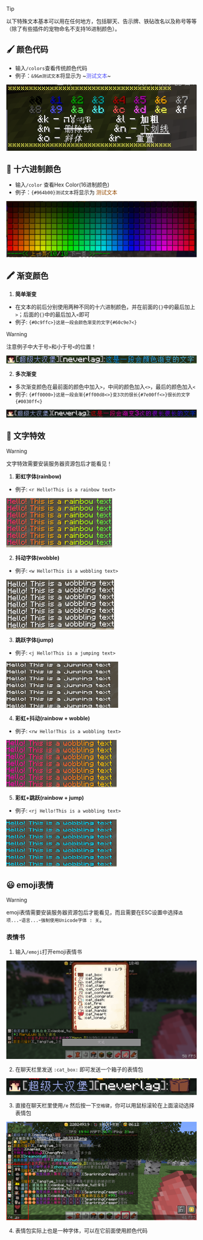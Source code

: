 > [!tip]
> 以下特殊文本基本可以用在任何地方，包括聊天、告示牌、铁砧改名以及称号等等（除了有些插件的宠物命名不支持16进制颜色）。

## 🖌️ 颜色代码

+ 输入`/colors`查看传统颜色代码
+ 例子：`&9&m测试文本`将显示为 ~<font color=#5454fb>测试文本</font>~

![传统颜色代码](pics/colors.png)

## 🎨 十六进制颜色

+ 输入`/color` 查看Hex Color(16进制颜色)
+ 例子：`{#964b00}测试文本`将显示为 <font color=#964b00>测试文本</font>

![16进制颜色](pics/color.png)

## 🖍️ 渐变颜色

1. **简单渐变**

+ 在文本的前后分别使用两种不同的十六进制颜色，并在前面的`{}`中的最后加上`>`；后面的`{}`中的最后加入`<`即可
+ 例子: `{#0c9ffc>}这是一段会颜色渐变的文字{#60c9e7<}`

> [!warning]
> 注意例子中大于号`>`和小于号`<`的位置！

![渐变颜色](pics/text/gradient.png)

2. **多次渐变**

+ 多次渐变颜色在最前面的颜色中加入`>`，中间的颜色加入`<>`，最后的颜色加入`<`
+ 例子: `{#ff0000>}这是一段会渐{#ff00d8<>}变3次的很长{#7e00ff<>}很长的文字{#0030ff<}`

![渐变3次颜色](pics/text/gradient2.png)

## 🌟 文字特效

> [!warning]
> 文字特效需要安装服务器资源包后才能看见！


1. **彩虹字体(rainbow)**

+ 例子: `<r Hello!This is a rainbow text>`

![彩虹字体](pics/text/rainbow.gif)

2. **抖动字体(wobble)**

+ 例子: `<w Hello!This is a wobbling text>`

![抖动字体](pics/text/wobble.gif)

3. **跳跃字体(jump)**

+ 例子: `<j Hello!This is a jumping text>`

![跳跃字体](pics/text/jump_chat.gif)

4. **彩虹+抖动(rainbow + wobble)**

+ 例子: `<rw Hello!This is a wobbling text>`

![彩虹抖动字体](pics/text/rw_chat.gif)

5. **彩虹+跳跃(rainbow + jump)**

+ 例子: `<rj Hello!This is a wobbling text>`

![彩虹跳跃字体](pics/text/rj.gif)

## 😃 emoji表情

> [!warning]
> emoji表情需要安装服务器资源包后才能看见，而且需要在ESC设置中选择`选项...`-`语言...`-`强制使用Unicode字体 : 关`。

### 表情书

1. 输入`/emoji`打开emoji表情书

![表情书](pics/text/emoji.png)

2. 在聊天栏里发送 `:cat_box:` 即可发送一个箱子的表情包

![发出表情包](pics/text/emoji2.png)

3. 直接在聊天栏里使用`/e` 然后按一下`空格键`，你可以用鼠标滚轮在上面滚动选择表情包

![选择表情包](pics/text/emoji3.png)

4. 表情包实际上也是一种字体，可以在它前面使用颜色代码


